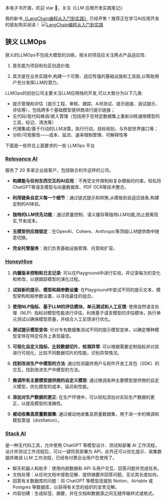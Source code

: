 本电子书开源，欢迎 star 🌟，关注《LLM 应用开发实践笔记》

我的新书[《LangChain编程从入门到实践》](https://u.jd.com/V8pkqFY) 已经开售！推荐正在学习AI应用开发的朋友购买阅读！
[![LangChain编程从入门到实践](../../images/langchain-book.jpg "LangChain编程从入门到实践")](https://u.jd.com/V8pkqFY) 

## 狭义 LLMOps

狭义的LLMOps不包括大模型的训练，相关的项目应关注两点产品适应性:

1. 首先能为项目和社区创造价值;

2. 其次是在业务实践中,构建一个可靠、适应性强的基础设施和工具层,以帮助用户充分发挥LLM的潜力。

LLMOps的初创公司主要关注LLM应用栈的开发,可以大致分为以下几类:

- 提示管理和评估（提示工程、审核、跟踪、A/B测试、提示链接、调试提示、评估等），包括跨多个基础模型提供商进行提示链接；
- 无代码/低代码微调/嵌入管理（包括用于在特定数据集上重新训练通用模型的工具，标记、清洗等）
- 代理集成/基于行动的LLM决策，执行行动，目标规划，与外部世界接口等；
- 分析/可观察性——成本、延迟、速率限制管理、可解释性等

下面是一些符合上面要求的一些 LLMOps 平台

### [Relevance AI](https://relevanceai.com/blog)

服务了 20 多家企业级客户，包括联合利华这样的公司。

- **构建能与任何东西交互的AI应用**：不再受文件限制和复杂模板的约束。轻松将ChatGPT等语言模型与向量数据库、PDF OCR等技术整合。
- **利用链条自定义每一个细节**：通过链式提示和转换,从模板到自适应链条,构建定制的AI体验。

- **独特的LLM优先功能**：通过质量控制、语义缓存等独特LLM功能,防止脱离现实,节省成本。

- **无模型供应商锁定**：在OpenAI、Cohere、Anthropic等顶级LLM提供商中随意切换。

- **完全托管服务**：我们负责基础设施管理、托管和扩容。

### [HoneyHive](https://honeyhive.ai/)

1. **内置版本控制和日志记录**: 可以在Playground中进行实验，并记录每次的变化和修改，以便跟踪模型的演化过程。

2. **试验新的提示、模型和超参数设置**: 在Playground中尝试不同的提示文本、模型架构和超参数设置，以寻找最佳的组合。

3. **使用NLP指标、基于LLM的评估模块、单元测试和人工反馈**: 使用自然语言处理（NLP）指标对模型性能进行评估，利用基于语言模型的评估模块，执行单元测试以确保模型质量，并结合人工反馈进行优化。

4. **测试提示模型变体**: 针对专有数据集测试不同的提示模型变体，以确定哪种模型变体在特定任务上表现最佳。

5. **可视化自定义指标、比较数据切片、检测异常**: 可以根据需要定制指标并对其进行可视化，比较不同数据切片的性能，识别异常情况。

6. **找到改进生产中模型的方法**: 通过检测最终用户与软件开发工具包（SDK）的交互，找到改进生产中模型的方法。

7. **微调所有主要模型提供商的自定义模型**: 通过微调各种主要模型提供商的自定义模型，优化模型的成本、延迟和性能。

8. **添加对生产数据的更正**: 在生产环境中，可以轻松添加对实际生产数据的更正，以提高模型的准确性。

9. **被动收集高质量数据集**: 通过被动地收集高质量数据集，用于进一步的微调和模型蒸馏（distillation）。

### [Stack AI](https://www.stack-ai.com/)

是一种无代码工具，允许使用 ChatGPT 等模型设计、测试和部署 AI 工作流程，设计并测试工作流程后，可以一键将其部署为 API，此外还可以优化提示、收集数据并微调 LLM 工作流程，已经有付费企业用户在使用了。

- 聊天机器人和助手：使用内部数据和 API 与用户交互、回答问题并完成任务。
- 文档处理：从任何文档中提取见解、提供摘要并回答问题，无论其长度如何。
- 回答有关数据库的问题：将 ChatGPT 等模型连接到 Notion、Airtable 或 Postgres 等数据库，以获得有关您的组织的宝贵见解。
- 内容创建：生成标签、摘要，并在文档和数据源之间无缝传输样式或格式。
